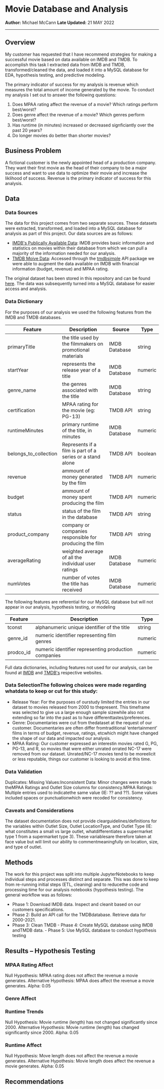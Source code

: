 # **Movie Database and Analysis**

**Author:** Michael McCann
**Late Updated:** 21 MAY 2022
___

## Overview
My customer has requested that I have recommend strategies for making a successful movie based on data available on IMDB and TMDB. To accomplish this task I extracted data from IMDB and TMDB, transformed/cleaned the data, and loaded it into a MySQL database for EDA, hypothesis testing, and predictive modeling. 

The primary indicator of success for my analysis is revenue which measures the total amount of income generated by the movie. To conduct my analysis I set out to answer the following questions:
1. Does MPAA rating affect the revenue of a movie? Which ratings perform best/worst?
2. Does genre affect the revenue of a movie? Which genres perform best/worst?
3. Has runtime (in minutes) increased or decreased signficiantly over the past 20 years?
4. Do longer movies do better than shorter movies? 

## Business Problem 
A fictional customer is the newly appointed head of a production company. They want their first movie as the head of their company to be a major success and want to use data to optimize their movie and increase the liklihood of success. Revenue is the primary indicator of success for this analysis.

## Data
### Data Sources
The data for this project comes from two separate sources. These datasets were extracted, transformed, and loaded into a MySQL database for analysis as part of this project. Our data sources are as follows:
- [IMDB's Publically Available Data](https://datasets.imdbws.com/): IMDB provides basic information and statistics on movies within their database from which we can pull a majority of the information needed for our analysis. 
- [TMDB Moive Data](https://www.themoviedb.org/): Accessed through the [tmdbsimple](https://github.com/celiao/tmdbsimple) API package we were able to augment the data available on IMDB with financial information (budget, revenue) and MPAA rating.

The original dataset has been stored in this repository and can be found [here](https://github.com/msmccann10/PP-movie-database-and-analysis/tree/main/data). The data was subsequently turned into a MySQL database for easier access and analysis.

### Data Dictionary
For the purposes of our analysis we used the following features from the IMDB and TMDB databases. 

|Feature|Description|Source|Type|
|---|---|---|---|
|primaryTitle|the title used by the filmmakers on promotional materials|IMDB Database|string|
|startYear|represents the release year of a title|IMDB Database|numeric|
|genre_name|the genres associated with the title|IMDB Database|string|
|certification|MPAA rating for the movie (eg: PG-13)|TMDB API|string|
|runtimeMinutes|primary runtime of the title, in minutes|IMDB Database|numeric|
|belongs_to_collection|Represents if a film is part of a series or a stand alone|TMDB API|boolean|
|revenue|ammount of money generated by the film|TMDB API|numeric|
|budget|ammount of money spent producing the film|TMDB API|numeric|
|status|status of the film in the database|TMDB API|string|
|product_company|company or companies responsible for producing the film|TMDB API|string|
|averageRating|weighted average of all the individual user ratings|IMDB Database|numeric|
|numVotes|number of votes the title has received|IMDB Database|numeric|

The following features are referential for our MySQL database but will not appear in our analysis, hypothesis testing, or modeling

|Feature|Description|Type|
|---|---|---|
|tconst|alphanumeric unique identifier of the title|string|
|genre_id|numeric identifier representing film genres|numeric|
|prodco_id|numeric identifier representing production companies|numeric|

Full data dictionaries, including features not used for our analysis, can be found at [IMDB](https://www.imdb.com/interfaces/) and [TMDB's](https://developers.themoviedb.org/3/movies/get-movie-details) respective websites.

<!--- - A full data dictionary for the IMDB datasets can be found [here](https://www.imdb.com/interfaces/)
- A full data dictionary for the TMDB API can be found [here](https://developers.themoviedb.org/3/movies/get-movie-details) --->

### Data SelectionThe following choices were made regarding whatdata to keep or cut for this study:

- Release Year: For the purposes of ourstudy limited the entries in our dataset to movies released from 2000 to thepresent. This timeframe was selected to give us a large enough sample sizewhile also not extending so far into the past as to have differenttastes/preferences. 
- Genre: Documentaries were cut from thedataset at the request of our customer. Documentaries are often differ fromtraditional ‘entertainment’ films in terms of budget, revenue, ratings, etcwhich might have changed the shape of our data and impacted our analysis.
- MPAA Rating: Our customer expressed an interestin movies rated G, PG, PG-13, and R, so movies that were either unrated orrated NC-17 were removed from our dataset. Unrated/NC-17 movies tend to be moreelicit or less reputable, things our customer is looking to avoid at this time. 

### Data Validation
Duplicates: Missing Values:Inconsistent Data: Minor changes were made to theMPAA Ratings and Outlet Size columns for consistency.MPAA Ratings: Multiple entries used to indicatethe same value (IE: ?? and ??). Some values included spaces or punctuationwhich were recoded for consistency.  

### Caveats and Considerations
The dataset documentation does not provide clearguidelines/definitions for the variables within Outlet Size, Outlet LocationType, and Outlet Type (IE: what constitutes a small vs large outlet, whatdifferentiates a supermarket type 1 from a supermarket type 3). These variablesare therefore taken at face value but will limit our ability to commentmeaningfully on location, size, and type of outlet. 

## Methods
The work for this project was split into multiple JupyterNotebooks to keep individual steps and processes distinct and separate. This was done to keep from re-running initial steps (ETL, cleaning) and to reducethe code and processing time for our analysis notebooks (hypothesis testing). The general workflow was as follows:
- Phase 1: Download IMDB data. Inspect and cleanit based on our customers specifications. 
- Phase 2: Build an API call for the TMDBdatabase. Retrieve data for 2000-2021. 
- Phase 3: Clean TMDB
- Phase 4: Create MySQL database using IMDB andTMDB data.
- Phase 5: Use MySQL database to conduct hypothesis testing 

## Results – Hypothesis Testing 
### MPAA Rating Affect
Null Hypothesis: MPAA rating does not affect the revenue a movie generates.
Alternative Hypothesis: MPAA does affect the revenue a movie generates.
Alpha: 0.05

### Genre Affect


### Runtime Trends
Null Hypothesis: Movie runtime (length) has not changed significantly since 2000.
Alternative Hypothesis: Movie runtime (length) has changed significantly since 2000.
Alpha: 0.05

### Runtime Affect
Null Hypothesis: Move length does not affect the revenue a movie generates.
Alternative Hypothesis: Movie length does affect the revenue a movie generates.
Alpha: 0.05

## Recommendations
